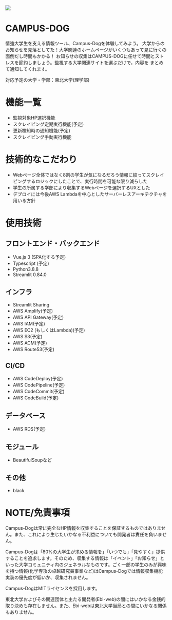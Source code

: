 <img src='https://www.tohoku.ac.jp/japanese/share/img/logo_header.png'>

# CAMPUS-DOG
情強大学生を支える情報ツール、Campus-Dogを体験してみよう。
大学からのお知らせを見落としてた！大学関連のホームページがいくつもあって見に行くの面倒だし時間もかかる！
お知らせの収集はCAMPUS-DOGに任せて時間とストレスを節約しましょう。監視する大学関連サイトを選ぶだけで，内容を
まとめて通知してくれます。

対応予定の大学・学部：東北大学(理学部)

# 機能一覧

- 監視対象HP選択機能
- スクレイピング定期実行機能(予定)
- 更新検知時の通知機能(予定)
- スクレイピング手動実行機能

# 技術的なこだわり

- Webページ全体ではなく8割の学生が気になるだろう情報に絞ってスクレイピングするロジックにしたことで、実行時間を可能な限り減らした
- 学生の所属する学部により収集するWebページを選択するUXとした
- デプロイには今後AWS Lambdaを中心としたサーバーレスアーキテクチャを用いる方針

# 使用技術

## フロントエンド・バックエンド
- Vue.js 3 (SPA化する予定)
- Typescript (予定)
- Python3.8.8
- Streamlit 0.84.0

## インフラ
- Streamlit Sharing
- AWS Amplify(予定)
- AWS API Gateway(予定)
- AWS IAM(予定)
- AWS EC2 (もしくはLambda)(予定)
- AWS S3(予定)
- AWS ACM(予定)
- AWS Route53(予定)

## CI/CD
- AWS CodeDeploy(予定)
- AWS CodePipeline(予定)
- AWS CodeCommit(予定)
- AWS CodeBuild(予定)

## データベース
- AWS RDS(予定)

## モジュール
- BeautifulSoupなど

## その他
- black

# NOTE/免責事項

<p>Campus-Dogは常に完全なHP情報を収集することを保証するものではありません。また、これにより生じたいかなる不利益についても開発者は責任を負いません。</p>
<p>Campus-Dogは「80%の大学生が求める情報を」「いつでも」「見やすく」提供することを追求します。そのため、収集する情報は「イベント」「お知らせ」といった大学コミュニティ内のジェネラルなものです。ごく一部の学生のみが興味を持つ情報(化学専攻の卓越研究員事業など)はCampus-Dogでは情報収集機能実装の優先度が低いか、収集されません。</p>
<p>Campus-DogはMITライセンスを採用します。</p>
<p>東北大学およびその関連団体と主たる開発者(Ebi-web)の間にはいかなる金銭的取り決めも存在しません。また、Ebi-webは東北大学当局との間にいかなる関係もありません。</p>

